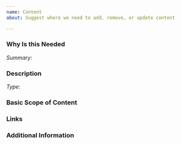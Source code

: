 ```yaml
---
name: Content
about: Suggest where we need to add, remove, or update content

---
```


<!--
Hey there!

Please use the template below for content requests.

-->

### Why Is this Needed

[comment]: # (Describe the lack of detail in our content)
*Summary*:

### Description

[comment]: # (New DApp? Fundamental Concept?)
*Type*:

### Basic Scope of Content
[comment]: # (What's a 140 character summary of what you want to add?)

### Links
[comment]: # (Where can you find more about what you want to add?)

### Additional Information
[comment]: # (Any other information that would be useful, content, screenshot.)
